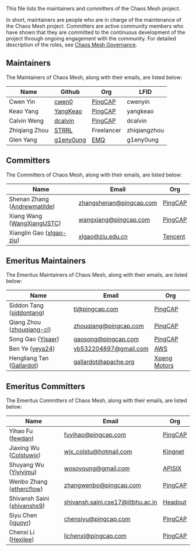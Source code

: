 This file lists the maintainers and committers of the Chaos Mesh project.

In short, maintainers are people who are in charge of the maintenance of the Chaos Mesh project. Committers are active community members who have shown that they are committed to the continuous development of the project through ongoing engagement with the community. For detailed description of the roles, see [Chaos Mesh Governance](https://github.com/chaos-mesh/chaos-mesh/blob/master/GOVERNANCE.md).

## Maintainers

The Maintainers of Chaos Mesh, along with their emails, are listed below:

| Name           | Github | Org                                       | LFID         |
| -------------- | ------ | ----------------------------------------- |--------------|
| Cwen Yin       | [cwen0](https://github.com/cwen0) |  [PingCAP](https://www.pingcap.com/)       | cwenyin      |
| Keao Yang      | [YangKeao](https://github.com/YangKeao) |  [PingCAP](https://www.pingcap.com/)       | yangkeao     |
| Calvin Weng    | [dcalvin](https://github.com/dcalvin) |  [PingCAP](https://www.pingcap.com/)       | dcalvin      |
| Zhiqiang Zhou  | [STRRL](https://github.com/STRRL) | Freelancer                                 | zhiqiangzhou |
| Glen Yang      | [g1eny0ung](https://github.com/g1eny0ung) | [EMQ](https://www.emqx.com/)               | g1eny0ung    |

## Committers

The Committers of Chaos Mesh, along with their emails, are listed below:

| Name                                                             | Email                                                                         | Org                                   |
| ---------------------------------------------------------------- | ----------------------------------------------------------------------------- | ------------------------------------- |
| Shenan Zhang ([Andrewmatilde](https://github.com/Andrewmatilde)) | [zhangshenan@pingcap.com](mailto:zhangshenan@pingcap.com)                     | [PingCAP](https://www.pingcap.com/)   |
| Xiang Wang ([WangXiangUSTC](https://github.com/WangXiangUSTC))   | [wangxiang@pingcap.com](mailto:wangxiang@pingcap.com)                         | [PingCAP](https://www.pingcap.com/)   |
| Xianglin Gao ([xlgao-zju](https://github.com/xlgao-zju))         | [xlgao@zju.edu.cn](mailto:xlgao@zju.edu.cn)                                   | [Tencent](https://tencent.com/)       |

## Emeritus Maintainers

The Emeritus Maintainers of Chaos Mesh, along with their emails, are listed below:

| Name                                                         |  Email                                                 |  Org                                 |
| ------------------------------------------------------------- | ------------------------------------------------------- | ------------------------------------ |
| Siddon Tang ([siddontang](https://github.com/siddontang))     |  [tl@pingcap.com](mailto:tl@pingcap.com)               |  [PingCAP](https://www.pingcap.com/) |
| Qiang Zhou ([zhouqiang-cl](https://github.com/zhouqiang-cl))  |  [zhouqiang@pingcap.com](mailto:zhouqiang@pingcap.com)  |  [PingCAP](https://www.pingcap.com/) |
| Song Gao ([Yisaer](https://github.com/Yisaer))               |  [gaosong@pingcap.com](mailto:gaosong@pingcap.com)     |  [PingCAP](https://www.pingcap.com/) |
| Ben Ye ([yeya24](https://github.com/yeya24))                 |  [yb532204897@gmail.com](mailto:yb532204897@gmail.com)  |  [AWS](https://aws.amazon.com/)      |
| Hengliang Tan ([Gallardot](https://github.com/Gallardot))    |  [gallardot@apache.org](mailto:gallardot@apache.org)   |  [Xpeng Motors](https://www.xiaopeng.com/) |

## Emeritus Committers

The Emeritus Committers of Chaos Mesh, along with their emails, are listed below:

| Name                                                             | Email                                                                         | Org                                   |
| ---------------------------------------------------------------- | ----------------------------------------------------------------------------- | ------------------------------------- |
| Yihao Fu ([fewdan](https://github.com/fewdan))                   | [fuyihao@pingcap.com](mailto:fuyihao@pingcap.com)                             | [PingCAP](https://www.pingcap.com/)   |
| Jiaxing Wu ([Colstuwjx](https://github.com/Colstuwjx))           | [wjx_colstu@hotmail.com](mailto:wjx_colstu@hotmail.com)                       | [Kingnet](https://www.kingnet.com/)   |
| Shuyang Wu ([Yiyiyimu](https://github.com/Yiyiyimu))             | [wosoyoung@gmail.com](mailto:wosoyoung@gmail.com)                             | [APISIX](https://apisix.apache.org/)  |
| Wenbo Zhang ([ethercflow](https://github.com/ethercflow))        | [zhangwenbo@pingcap.com](mailto:zhangwenbo@pingcap.com)                       | [PingCAP](https://www.pingcap.com/)   |
| Shivansh Saini ([shivanshs9](https://github.com/shivanshs9))     | [shivansh.saini.cse17@iitbhu.ac.in](mailto:shivansh.saini.cse17@iitbhu.ac.in) | [Headout](https://github.com/headout) |
| Siyu Chen ([iguoyr](https://github.com/iguoyr))                  | [chensiyu@pingcap.com](mailto:chensiyu@pingcap.com)                           | [PingCAP](https://www.pingcap.com/)   |
| Chenxi Li ([Hexilee](https://github.com/Hexilee))                | [lichenxi@pingcap.com](mailto:lichenxi@pingcap.com)                           | [PingCAP](https://pingcap.com/)       |